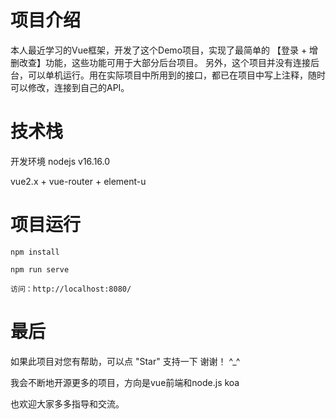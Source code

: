 
# 项目介绍

本人最近学习的Vue框架，开发了这个Demo项目，实现了最简单的 【登录 + 增删改查】功能，这些功能可用于大部分后台项目。
另外，这个项目并没有连接后台，可以单机运行。用在实际项目中所用到的接口，都已在项目中写上注释，随时可以修改，连接到自己的API。

# 技术栈

开发环境 nodejs v16.16.0

vue2.x + vue-router + element-u

# 项目运行

```
npm install

npm run serve

访问：http://localhost:8080/
```

# 最后

如果此项目对您有帮助，可以点 "Star" 支持一下 谢谢！ ^_^

我会不断地开源更多的项目，方向是vue前端和node.js koa

也欢迎大家多多指导和交流。
